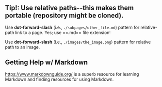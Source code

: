 ## Tip!: Use relative paths--this makes them portable (repository might be cloned).
Use **dot-forward-slash** (i.e., `./subpages/other_file.md`) pattern for relative-path link to a page. Yes; use ==.md== file extension!  

Use **dot-forward-slash** (i.e., `./images/the_image.png`) pattern for relative path to an image.

## Getting Help w/ Markdown
<https://www.markdownguide.org/> is a superb resource for learning Markdown and finding resources for using Markdown.
